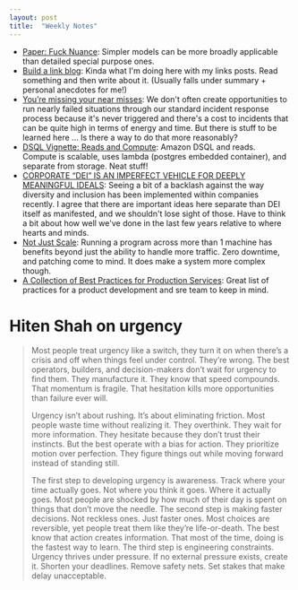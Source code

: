 ```yaml
---
layout: post
title:  "Weekly Notes"
---
```


* [Paper: Fuck Nuance](https://ferd.ca/notes/paper-fuck-nuance.html): Simpler models can be more broadly applicable than detailed special purpose ones.
* [Build a link blog](https://xuanwo.io/links/2025/01/link-blog/): Kinda what I'm doing here with my links posts. Read something and then write about it. (Usually falls under summary + personal anecdotes for me!)
* [You’re missing your near misses](https://surfingcomplexity.blog/2025/02/01/youre-missing-your-near-misses/): We don't often create opportunities to run nearly failed situations through our standard incident response process because it's never triggered and there's a cost to incidents that can be quite high in terms of energy and time. But there is stuff to be learned here ... Is there a way to do that more reasonably?
* [DSQL Vignette: Reads and Compute](https://brooker.co.za/blog/2024/12/04/inside-dsql.html): Amazon DSQL and reads. Compute is scalable, uses lambda (postgres embedded container), and separate from storage. Neat stuff!
* [CORPORATE “DEI” IS AN IMPERFECT VEHICLE FOR DEEPLY MEANINGFUL IDEALS](https://charity.wtf/2025/02/10/corporate-dei-is-an-imperfect-vehicle-for-deeply-meaningful-ideals/): Seeing a bit of a backlash against the way diversity and inclusion has been implemented within companies recently. I agree that there are important ideas here separate than DEI itself as manifested, and we shouldn't lose sight of those. Have to think a bit about how well we've done in the last few years relative to where hearts and minds. 
* [Not Just Scale](https://brooker.co.za/blog/2024/06/04/scale.html): Running a program across more than 1 machine has benefits beyond just the ability to handle more traffic. Zero downtime, and patching come to mind. It does make a system more complex though.
* [A Collection of Best Practices for Production Services](https://sre.google/sre-book/service-best-practices/): Great list of practices for a product development and sre team to keep in mind.

# Hiten Shah on urgency

> Most people treat urgency like a switch, they turn it on when there’s a crisis and off when things feel under control. They’re wrong. The best operators, builders, and decision-makers don’t wait for urgency to find them. They manufacture it. They know that speed compounds. That momentum is fragile. That hesitation kills more opportunities than failure ever will.
> 
> Urgency isn’t about rushing. It’s about eliminating friction. Most people waste time without realizing it. They overthink. They wait for more information. They hesitate because they don’t trust their instincts. But the best operate with a bias for action. They prioritize motion over perfection. They figure things out while moving forward instead of standing still.
> 
> The first step to developing urgency is awareness. Track where your time actually goes. Not where you think it goes. Where it actually goes. Most people are shocked by how much of their day is spent on things that don’t move the needle. The second step is making faster decisions. Not reckless ones. Just faster ones. Most choices are reversible, yet people treat them like they’re life-or-death. The best know that action creates information. That most of the time, doing is the fastest way to learn. The third step is engineering constraints. Urgency thrives under pressure. If no external pressure exists, create it. Shorten your deadlines. Remove safety nets. Set stakes that make delay unacceptable.
